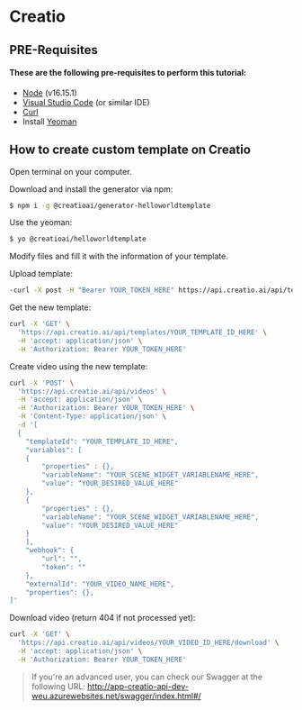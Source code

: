 # Creatio

## PRE-Requisites
#### These are the following pre-requisites to perform this tutorial:
- [Node](https://nodejs.org/en/) (v16.15.1)
- [Visual Studio Code](https://code.visualstudio.com/) (or similar IDE)
- [Curl](https://curl.se/download.html)
- Install [Yeoman](https://yeoman.io/)

## How to create custom template on Creatio

Open terminal on your computer.

Download and install the generator via npm:
```bash
$ npm i -g @creatioai/generator-helloworldtemplate
```
 
Use the yeoman:
```bash
$ yo @creatioai/helloworldtemplate
```

Modify files and fill it with the information of your template.

Upload template:
```bash
-curl -X post -H "Bearer YOUR_TOKEN_HERE" https://api.creatio.ai/api/templates 
```

Get the new template:
```bash
curl -X 'GET' \
  'https://api.creatio.ai/api/templates/YOUR_TEMPLATE_ID_HERE' \
  -H 'accept: application/json' \
  -H 'Authorization: Bearer YOUR_TOKEN_HERE'
```

Create video using the new template:
```bash
curl -X 'POST' \
  'https://api.creatio.ai/api/videos' \
  -H 'accept: application/json' \
  -H 'Authorization: Bearer YOUR_TOKEN_HERE' \
  -H 'Content-Type: application/json' \
  -d '[
  {
    "templateId": "YOUR_TEMPLATE_ID_HERE",
    "variables": [
    {
        "properties" : {}, 
        "variableName": "YOUR_SCENE_WIDGET_VARIABLENAME_HERE",
        "value": "YOUR_DESIRED_VALUE_HERE"
    },
    {
        "properties" : {}, 
        "variableName": "YOUR_SCENE_WIDGET_VARIABLENAME_HERE",
        "value": "YOUR_DESIRED_VALUE_HERE"
    }
    ],
    "webhook": {
        "url": "",
        "token": ""
    },
    "externalId": "YOUR_VIDEO_NAME_HERE",
    "properties": {},
]'

```

Download video (return 404 if not processed yet):
```bash
curl -X 'GET' \
  'https://api.creatio.ai/api/videos/YOUR_VIDEO_ID_HERE/download' \
  -H 'accept: application/json' \
  -H 'Authorization: Bearer YOUR_TOKEN_HERE'
```

> If you're an advanced user, you can check our Swagger at the following URL: http://app-creatio-api-dev-weu.azurewebsites.net/swagger/index.html#/
